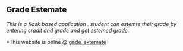 ## Grade Estemate
*This is a flask based application .
 student can estemte their grade by entering cradit and grade
 and get estemed grade.*
 
 *This website is onlne @ [gade_extemate](http://grade.pythonanywhere.com/)
